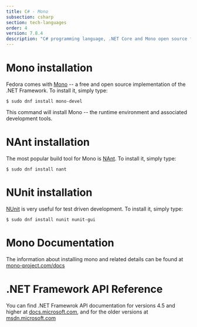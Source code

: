 ```yaml
---
title: C# - Mono
subsection: csharp
section: tech-languages
order: 4
version: 7.8.4
description: "C# programming language, .NET Core and Mono open source frameworks."
---
```


# Mono installation

Fedora comes with [Mono](http://www.mono-project.com/) -- a free and open source implementation of the .NET Framework. To install it, simply type:

```
$ sudo dnf install mono-devel
```

This command will install Mono -- the runtime environment and associated development tools.


# NAnt installation

The most popular build tool for Mono is [NAnt](http://nant.sourceforge.net/). To install it, simply type:

```
$ sudo dnf install nant
```

# NUnit installation

[NUnit](http://nunit.org/) is very useful for test driven development. To install it, simply type:

```
$ sudo dnf install nunit nunit-gui
```

# Mono Documentation

The information about installing mono and related details can be found at [mono-project.com/docs](http://www.mono-project.com/docs)

# .NET Framework API Reference

You can find .NET Framewrok API documentation for versions 4.5 and higher at [docs.microsoft.com](https://docs.microsoft.com/en-us/dotnet/api/index?view=netframework-4.5), and for the older versions at [msdn.microsoft.com](https://msdn.microsoft.com/en-us/library/w0x726c2%28v=vs.90%29.aspx)

